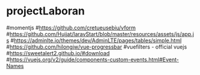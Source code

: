 # projectLaboran

#momentjs
#https://github.com/cretueusebiu/vform
#https://github.com/Hujjat/laravStart/blob/master/resources/assets/js/app.js
#https://adminlte.io/themes/dev/AdminLTE/pages/tables/simple.html
#https://github.com/hilongjw/vue-progressbar
#vuefilters - official vuejs
#https://sweetalert2.github.io/#download
#https://vuejs.org/v2/guide/components-custom-events.html#Event-Names